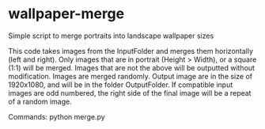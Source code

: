 # wallpaper-merge
Simple script to merge portraits into landscape wallpaper sizes

This code takes images from the InputFolder and merges them horizontally (left and right).
Only images that are in portrait (Height > Width), or a square (1:1) will be merged.
Images that are not the above will be outputted without modification.
Images are merged randomly.
Output image are in the size of 1920x1080, and will be in the folder OutputFolder.
If compatible input images are odd numbered, the right side of the final image will be a repeat of a random image.

Commands:
	python merge.py <InputFolder> <OutputFolder>
